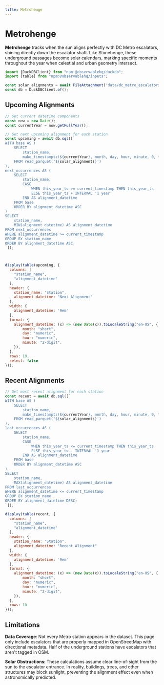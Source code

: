 ```yaml
---
title: Metrohenge
---
```


# Metrohenge

**Metrohenge** tracks when the sun aligns perfectly with DC Metro escalators, shining directly down the escalator shaft. Like Stonehenge, these underground passages become solar calendars, marking specific moments throughout the year when celestial and urban geometry intersect.


```js
import {DuckDBClient} from "npm:@observablehq/duckdb";
import {table} from "npm:@observablehq/inputs";
```

```js
const solar_alignments = await FileAttachment("data/dc_metro_escalators_solar_alignments.parquet").href
const db = DuckDBClient.of();


```

## Upcoming Alignments

```js
// Get current datetime components
const now = new Date();
const currentYear = now.getFullYear();

// Get next upcoming alignment for each station
const upcoming = await db.sql([`
WITH base AS (
    SELECT 
        station_name,
        make_timestamptz(${currentYear}, month, day, hour, minute, 0, timezone) AS this_year_ts
    FROM read_parquet('${solar_alignments}')
),
next_occurrences AS (
    SELECT
        station_name,
        CASE
            WHEN this_year_ts >= current_timestamp THEN this_year_ts
            ELSE this_year_ts + INTERVAL '1 year'
        END AS alignment_datetime
    FROM base
    ORDER BY alignment_datetime ASC
)
SELECT
    station_name,
    MIN(alignment_datetime) AS alignment_datetime
FROM next_occurrences
WHERE alignment_datetime >= current_timestamp
GROUP BY station_name
ORDER BY alignment_datetime ASC;
`]);

```

```js


display(table(upcoming, {
  columns: [
    "station_name",
    "alignment_datetime"
  ],
  header: {
    station_name: "Station",
    alignment_datetime: "Next Alignment"
  },
  width: {
    alignment_datetime: '9em'
  },
  format: {
    alignment_datetime: (x) => (new Date(x)).toLocaleString("en-US", {
        month: "short",
        day: "numeric",
        hour: "numeric",
        minute: "2-digit",
    }),
  },
  rows: 10,
  select: false
}));
```

## Recent Alignments

```js
// Get most recent alignment for each station
const recent = await db.sql([`
WITH base AS (
    SELECT 
        station_name,
        make_timestamptz(${currentYear}, month, day, hour, minute, 0, timezone) AS this_year_ts
    FROM read_parquet('${solar_alignments}')
),
last_occurrences AS (
    SELECT
        station_name,
        CASE
            WHEN this_year_ts <= current_timestamp THEN this_year_ts
            ELSE this_year_ts - INTERVAL '1 year'
        END AS alignment_datetime
    FROM base
    ORDER BY alignment_datetime ASC
)
SELECT
    station_name,
    MAX(alignment_datetime) AS alignment_datetime
FROM last_occurrences
WHERE alignment_datetime <= current_timestamp
GROUP BY station_name
ORDER BY alignment_datetime DESC;
`]);
```

```js
display(table(recent, {
  columns: [
    "station_name",
    "alignment_datetime"
  ],
  header: {
    station_name: "Station",
    alignment_datetime: "Recent Alignment"
  },
  width: {
    alignment_datetime: '9em'
  },
  format: {
    alignment_datetime: (x) => (new Date(x)).toLocaleString("en-US", {
        month: "short",
        day: "numeric",
        hour: "numeric",
        minute: "2-digit",
    }),
  },
  rows: 10
}));
```

## Limitations

**Data Coverage**: Not every Metro station appears in the dataset. This page only include escalators that are properly mapped in OpenStreetMap with directional metadata. Half of the underground stations have escalators that aren't tagged in OSM.

**Solar Obstructions**: These calculations assume clear line-of-sight from the sun to the escalator entrance. In reality, buildings, trees, and other structures may block sunlight, preventing the alignment effect even when astronomically predicted.
